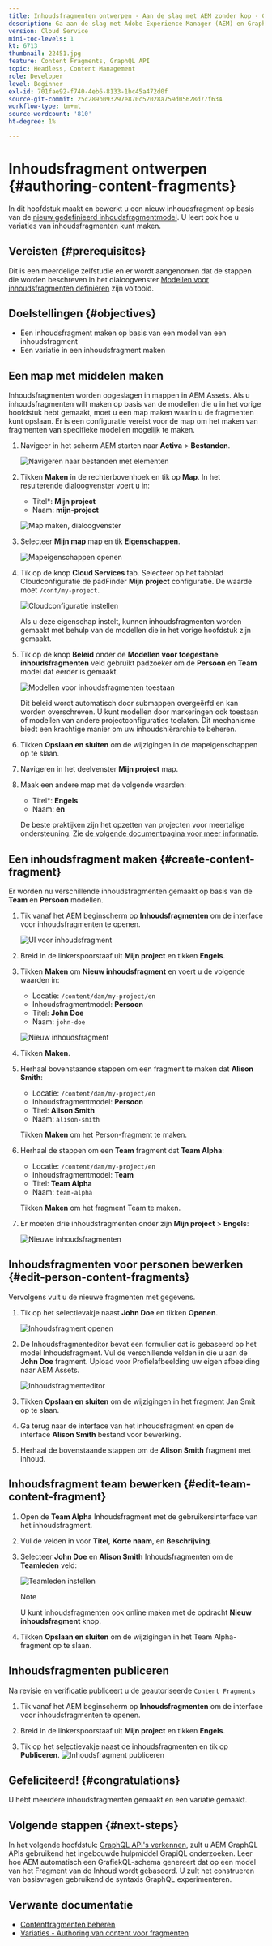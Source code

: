 ```yaml
---
title: Inhoudsfragmenten ontwerpen - Aan de slag met AEM zonder kop - GraphQL
description: Ga aan de slag met Adobe Experience Manager (AEM) en GraphQL. Maak en bewerk een nieuw inhoudsfragment op basis van een inhoudsfragmentmodel. Leer hoe u variaties van inhoudsfragmenten maakt.
version: Cloud Service
mini-toc-levels: 1
kt: 6713
thumbnail: 22451.jpg
feature: Content Fragments, GraphQL API
topic: Headless, Content Management
role: Developer
level: Beginner
exl-id: 701fae92-f740-4eb6-8133-1bc45a472d0f
source-git-commit: 25c289b093297e870c52028a759d05628d77f634
workflow-type: tm+mt
source-wordcount: '810'
ht-degree: 1%

---
```


# Inhoudsfragment ontwerpen {#authoring-content-fragments}

In dit hoofdstuk maakt en bewerkt u een nieuw inhoudsfragment op basis van de [nieuw gedefinieerd inhoudsfragmentmodel](./content-fragment-models.md). U leert ook hoe u variaties van inhoudsfragmenten kunt maken.

## Vereisten {#prerequisites}

Dit is een meerdelige zelfstudie en er wordt aangenomen dat de stappen die worden beschreven in het dialoogvenster [Modellen voor inhoudsfragmenten definiëren](./content-fragment-models.md) zijn voltooid.

## Doelstellingen {#objectives}

* Een inhoudsfragment maken op basis van een model van een inhoudsfragment
* Een variatie in een inhoudsfragment maken

## Een map met middelen maken

Inhoudsfragmenten worden opgeslagen in mappen in AEM Assets. Als u inhoudsfragmenten wilt maken op basis van de modellen die u in het vorige hoofdstuk hebt gemaakt, moet u een map maken waarin u de fragmenten kunt opslaan. Er is een configuratie vereist voor de map om het maken van fragmenten van specifieke modellen mogelijk te maken.

1. Navigeer in het scherm AEM starten naar **Activa** > **Bestanden**.

   ![Navigeren naar bestanden met elementen](assets/author-content-fragments/navigate-assets-files.png)

1. Tikken **Maken** in de rechterbovenhoek en tik op **Map**. In het resulterende dialoogvenster voert u in:

   * Titel*: **Mijn project**
   * Naam: **mijn-project**

   ![Map maken, dialoogvenster](assets/author-content-fragments/create-folder-dialog.png)

1. Selecteer **Mijn map** map en tik **Eigenschappen**.

   ![Mapeigenschappen openen](assets/author-content-fragments/open-folder-properties.png)

1. Tik op de knop **Cloud Services** tab. Selecteer op het tabblad Cloudconfiguratie de padFinder **Mijn project** configuratie. De waarde moet `/conf/my-project`.

   ![Cloudconfiguratie instellen](assets/author-content-fragments/set-cloud-config-my-project.png)

   Als u deze eigenschap instelt, kunnen inhoudsfragmenten worden gemaakt met behulp van de modellen die in het vorige hoofdstuk zijn gemaakt.

1. Tik op de knop **Beleid** onder de **Modellen voor toegestane inhoudsfragmenten** veld gebruikt padzoeker om de **Persoon** en **Team** model dat eerder is gemaakt.

   ![Modellen voor inhoudsfragmenten toestaan](assets/author-content-fragments/allowed-content-fragment-models.png)

   Dit beleid wordt automatisch door submappen overgeërfd en kan worden overschreven. U kunt modellen door markeringen ook toestaan of modellen van andere projectconfiguraties toelaten. Dit mechanisme biedt een krachtige manier om uw inhoudshiërarchie te beheren.

1. Tikken **Opslaan en sluiten** om de wijzigingen in de mapeigenschappen op te slaan.

1. Navigeren in het deelvenster **Mijn project** map.

1. Maak een andere map met de volgende waarden:

   * Titel*: **Engels**
   * Naam: **en**

   De beste praktijken zijn het opzetten van projecten voor meertalige ondersteuning. Zie [de volgende documentpagina voor meer informatie](https://experienceleague.adobe.com/docs/experience-manager-cloud-service/content/assets/admin/translate-assets.html).


## Een inhoudsfragment maken {#create-content-fragment}

Er worden nu verschillende inhoudsfragmenten gemaakt op basis van de **Team** en **Persoon** modellen.

1. Tik vanaf het AEM beginscherm op **Inhoudsfragmenten** om de interface voor inhoudsfragmenten te openen.

   ![UI voor inhoudsfragment](assets/author-content-fragments/cf-fragment-ui.png)

1. Breid in de linkerspoorstaaf uit **Mijn project** en tikken **Engels**.
1. Tikken **Maken** om **Nieuw inhoudsfragment** en voert u de volgende waarden in:

   * Locatie: `/content/dam/my-project/en`
   * Inhoudsfragmentmodel: **Persoon**
   * Titel: **John Doe**
   * Naam: `john-doe`

   ![Nieuw inhoudsfragment](assets/author-content-fragments/new-content-fragment-john-doe.png)
1. Tikken **Maken**.
1. Herhaal bovenstaande stappen om een fragment te maken dat **Alison Smith**:

   * Locatie: `/content/dam/my-project/en`
   * Inhoudsfragmentmodel: **Persoon**
   * Titel: **Alison Smith**
   * Naam: `alison-smith`

   Tikken **Maken** om het Person-fragment te maken.

1. Herhaal de stappen om een **Team** fragment dat **Team Alpha**:

   * Locatie: `/content/dam/my-project/en`
   * Inhoudsfragmentmodel: **Team**
   * Titel: **Team Alpha**
   * Naam: `team-alpha`

   Tikken **Maken** om het fragment Team te maken.

1. Er moeten drie inhoudsfragmenten onder zijn **Mijn project** > **Engels**:

   ![Nieuwe inhoudsfragmenten](assets/author-content-fragments/new-content-fragments.png)

## Inhoudsfragmenten voor personen bewerken {#edit-person-content-fragments}

Vervolgens vult u de nieuwe fragmenten met gegevens.

1. Tik op het selectievakje naast **John Doe** en tikken **Openen**.

   ![Inhoudsfragment openen](assets/author-content-fragments/open-fragment-for-editing.png)

1. De Inhoudsfragmenteditor bevat een formulier dat is gebaseerd op het model Inhoudsfragment. Vul de verschillende velden in die u aan de **John Doe** fragment. Upload voor Profielafbeelding uw eigen afbeelding naar AEM Assets.

   ![Inhoudsfragmenteditor](assets/author-content-fragments/content-fragment-editor-jd.png)

1. Tikken **Opslaan en sluiten** om de wijzigingen in het fragment Jan Smit op te slaan.
1. Ga terug naar de interface van het inhoudsfragment en open de interface **Alison Smith** bestand voor bewerking.
1. Herhaal de bovenstaande stappen om de **Alison Smith** fragment met inhoud.

## Inhoudsfragment team bewerken {#edit-team-content-fragment}

1. Open de **Team Alpha** Inhoudsfragment met de gebruikersinterface van het inhoudsfragment.
1. Vul de velden in voor **Titel**, **Korte naam**, en **Beschrijving**.
1. Selecteer **John Doe** en **Alison Smith** Inhoudsfragmenten om de **Teamleden** veld:

   ![Teamleden instellen](assets/author-content-fragments/select-team-members.png)

   >[!NOTE]
   >
   >U kunt inhoudsfragmenten ook online maken met de opdracht **Nieuw inhoudsfragment** knop.

1. Tikken **Opslaan en sluiten** om de wijzigingen in het Team Alpha- fragment op te slaan.

## Inhoudsfragmenten publiceren

Na revisie en verificatie publiceert u de geautoriseerde `Content Fragments`

1. Tik vanaf het AEM beginscherm op **Inhoudsfragmenten** om de interface voor inhoudsfragmenten te openen.

1. Breid in de linkerspoorstaaf uit **Mijn project** en tikken **Engels**.

1. Tik op het selectievakje naast de inhoudsfragmenten en tik op **Publiceren**.
   ![Inhoudsfragment publiceren](assets/author-content-fragments/publish-content-fragment.png)

## Gefeliciteerd! {#congratulations}

U hebt meerdere inhoudsfragmenten gemaakt en een variatie gemaakt.

## Volgende stappen {#next-steps}

In het volgende hoofdstuk: [GraphQL API&#39;s verkennen](explore-graphql-api.md), zult u AEM GraphQL APIs gebruikend het ingebouwde hulpmiddel GrapiQL onderzoeken. Leer hoe AEM automatisch een GrafiekQL-schema genereert dat op een model van het Fragment van de Inhoud wordt gebaseerd. U zult het construeren van basisvragen gebruikend de syntaxis GraphQL experimenteren.

## Verwante documentatie

* [Contentfragmenten beheren](https://experienceleague.adobe.com/docs/experience-manager-cloud-service/content/assets/content-fragments/content-fragments-managing.html)
* [Variaties - Authoring van content voor fragmenten](https://experienceleague.adobe.com/docs/experience-manager-cloud-service/content/assets/content-fragments/content-fragments-variations.html)
